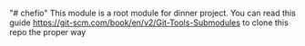 "# chefio"
This module is a root module for dinner project. 
You can read this guide https://git-scm.com/book/en/v2/Git-Tools-Submodules to clone this repo the proper way
